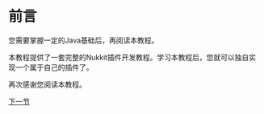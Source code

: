 # 前言

您需要掌握一定的Java基础后，再阅读本教程。

本教程提供了一套完整的Nukkit插件开发教程。学习本教程后，您就可以独自实现一个属于自己的插件了。

再次感谢您阅读本教程。

[comment]: <> (本部分分为八个小节)

[comment]: <> (  - [如何搭建开发环境]&#40;1-1_如何搭建环境.md&#41;)

[comment]: <> (  - [插件要素]&#40;1-2_插件要素.md&#41;)

[comment]: <> (  - [如何编写监听器]&#40;1-3_如何编写监听器.md&#41;)

[comment]: <> (  - [如何编写指令]&#40;1-4_如何编写命令.md&#41;)

[comment]: <> (  - [如何使用配置文件]&#40;1-5_如何使用配置文件.md&#41;)

[comment]: <> (  - [如何编写plugin.yml]&#40;1-6_如何编写plugin.yml.md&#41;)

[comment]: <> (  - [PluginBase类]&#40;1-7_PluginBase类.md&#41;)

[comment]: <> (  - [练习案例]&#40;1-8_案例玩家进入信息等效果.md&#41;)
  
[comment]: <> (每个小节之间都具有关联性，必须看完第一个才可以进行下一个，这样才能条理的学习)

[下一节](如何搭建环境.md)
